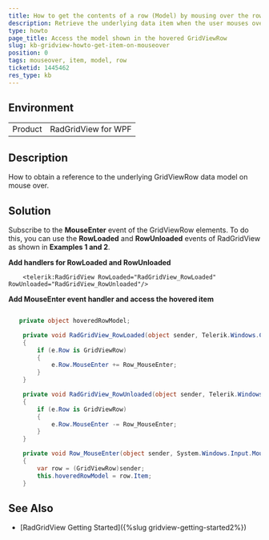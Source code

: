 ```yaml
---
title: How to get the contents of a row (Model) by mousing over the row
description: Retrieve the underlying data item when the user mouses over a row.
type: howto
page_title: Access the model shown in the hovered GridViewRow 
slug: kb-gridview-howto-get-item-on-mouseover
position: 0
tags: mouseover, item, model, row
ticketid: 1445462
res_type: kb
---
```


## Environment
<table>
	<tr>
		<td>Product</td>
		<td>RadGridView for WPF</td>
	</tr>
</table>

## Description

How to obtain a reference to the underlying GridViewRow data model on mouse over.

## Solution

Subscribe to the __MouseEnter__ event of the GridViewRow elements. To do this, you can use the __RowLoaded__ and __RowUnloaded__ events of RadGridView as shown in __Examples 1 and 2__.

__Add handlers for RowLoaded and RowUnloaded__
```XAML
	<telerik:RadGridView RowLoaded="RadGridView_RowLoaded" RowUnloaded="RadGridView_RowUnloaded"/>
```

__Add MouseEnter event handler and access the hovered item__
```C#

   private object hoveredRowModel;

    private void RadGridView_RowLoaded(object sender, Telerik.Windows.Controls.GridView.RowLoadedEventArgs e)
    {
        if (e.Row is GridViewRow)
        {
            e.Row.MouseEnter += Row_MouseEnter;
        }
    }

    private void RadGridView_RowUnloaded(object sender, Telerik.Windows.Controls.GridView.RowUnloadedEventArgs e)
    {
        if (e.Row is GridViewRow)
        {
            e.Row.MouseEnter -= Row_MouseEnter;
        }
    }

    private void Row_MouseEnter(object sender, System.Windows.Input.MouseEventArgs e)
    {
        var row = (GridViewRow)sender;
        this.hoveredRowModel = row.Item;
    } 
```

## See Also  
* [RadGridView Getting Started]({%slug gridview-getting-started2%})
